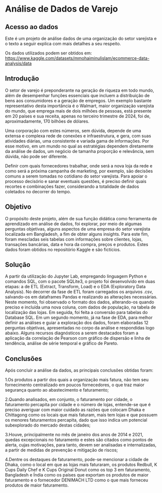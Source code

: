 # Análise de Dados de Varejo

## Acesso ao dados

Este é um projeto de análise dados de uma organização do setor varejista e o texto a seguir explica com mais detalhes a seu respeito.

Os dados utilizados podem ser obtidos em: https://www.kaggle.com/datasets/mmohaiminulislam/ecommerce-data-analysis/data

## Introdução

O setor de varejo é preponderante na geração de riqueza em todo mundo, além de desempenhar funções essenciais que incluem a distribuição de bens aos consumidores e a geração de empregos. Um exemplo bastante representativo desta importância é o Walmart, maior organização varejista do mundo, que emprega mais de dois milhões de pessoas, está presente em 20 países e sua receita, apenas no terceiro trimestre de 2024, foi de, aproximadamente, 170 bilhões de dólares.

Uma corporação com estes números, sem dúvida, depende de uma extensa e complexa rede de conexões e infraestrutura, e gera, com suas atividades diárias, uma consistente e variada gama de informações. Por esse motivo, em um mundo no qual as estratégias dependem diretamente da análise de dados, um negócio de tamanha proporção e relevância, sem dúvida, não pode ser diferente.

Definir com quais fornecedores trabalhar, onde será a nova loja da rede e como será a próxima campanha de marketing, por exemplo, são decisões comuns a serem tomadas no cotidiano do setor varejista. Para apoiar o processo decisório e sanar eventuais questões, é preciso definir quais recortes e combinações fazer, considerando a totalidade de dados coletados no decorrer do tempo.


## Objetivo 

O propósito deste projeto, além de sua função didática como ferramenta de aprendizado em análise de dados, foi explorar, por meio de algumas perguntas objetivas, alguns aspectos de uma empresa do setor varejista localizada em Bangladesh, a fim de obter alguns insights. Para este fim, foram mescladas seis tabelas com informações sobre clientes, lojas, transações bancárias, data e hora da compra, preços e produtos. Estes dados foram obtidos no repositório Kaggle e são fictícios.

## Solução

A partir da utilização do Jupyter Lab, empregando linguagem Python e comandos SQL, com o pacote SQLite3, o projeto foi desenvolvido em duas etapas: a de ETL (Extract, Transform, Load) e o EDA (Exploratory Data Analysis). 
No decorrer da fase de ETL foram carregados os arquivos .csv, salvando-os em dataframes Pandas e realizando as alterações necessárias. Neste momento, foi observado o formato dos dados, alterando-os quando preciso e incluída uma nova coluna, com dados de população, na tabela de localização das lojas. Em seguida, foi feita a conversão para tabelas do Database SQL. 
Em um segundo momento, já na fase de EDA, para melhor definir as análises e guiar a exploração dos dados, foram elaboradas 12 perguntas objetivas, apresentadas no corpo da análise e respondidas logo abaixo. Alguns recursos diagnósticos a serem destacados foram a aplicação da correlação de Pearson com gráfico de dispersão e linha de tendência, análise de série temporal e gráfico de Pareto. 

## Conclusões

Após concluir a análise da dados, as principais conclusões obtidas foram:

1.Os produtos a partir dos quais a organização mais fatura, não tem seu fornecimento centralizado em poucos fornecedores, o que traz maior segurança quanto ao abastecimento e faturamento;

2.Quando analisados, em conjunto, o faturamento por cidade, o faturamento percapita por cidade e o número de lojas, entende-se que é preciso averiguar com maior cuidado as razões que colocam Dhaka e Chittagong como os locais que mais faturam, mais tem lojas e que possuem os menores faturamentos percapita, dado que isso indica um potencial subexplorado do mercado destas cidades;

3.Houve, principalmente no mês de janeiro dos anos de 2014 e 2021, quedas excepcionais no faturamento e estes são citados como pontos de alerta, cujas motivações, para tanto, devem ser analisadas e internalizadas, a partir de medidas de prevenção e mitigação de riscos;

4.Dentre os destaques de faturamento, pode-se mencionar a cidade de Dhaka, como o local em que as lojas mais faturaram, os produtos Redbull, K Cups Daily Chef e K Cups Original Donut como os top 3 em faturamento, Bangladesh e Índia como os países que exportam os produtos de maior faturamento e o fornecedor DENIMACH LTD como o que mais forneceu produtos de maior faturamento.




